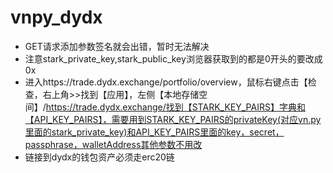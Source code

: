 # vnpy_dydx
* GET请求添加参数签名就会出错，暂时无法解决
* 注意stark_private_key,stark_public_key浏览器获取到的都是0开头的要改成0x
* 进入https://trade.dydx.exchange/portfolio/overview，鼠标右键点击【检查，右上角>>找到【应用】，左侧【本地存储空间】/https://trade.dydx.exchange/找到【STARK_KEY_PAIRS】字典和【API_KEY_PAIRS】，需要用到STARK_KEY_PAIRS的privateKey(对应vn.py里面的stark_private_key)和API_KEY_PAIRS里面的key，secret，passphrase，walletAddress其他参数不用改
* 链接到dydx的钱包资产必须走erc20链
